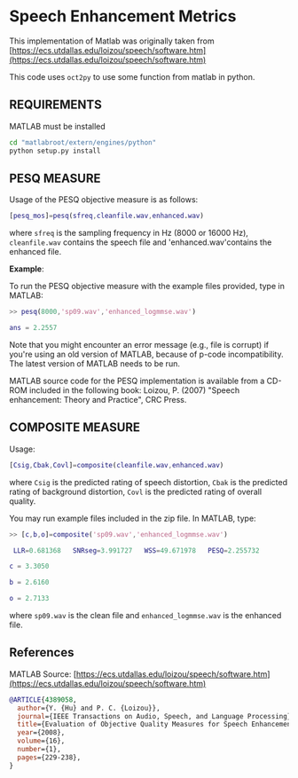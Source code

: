 # Speech Enhancement Metrics

This implementation of Matlab was originally taken from [https://ecs.utdallas.edu/loizou/speech/software.htm](https://ecs.utdallas.edu/loizou/speech/software.htm)

This code uses ```oct2py``` to use some function from matlab in python.

## REQUIREMENTS

MATLAB must be installed

```bash
cd "matlabroot/extern/engines/python"
python setup.py install
```

## PESQ MEASURE

Usage of the PESQ objective measure is as follows:

```matlab
[pesq_mos]=pesq(sfreq,cleanfile.wav,enhanced.wav)
```

where ```sfreq``` is the sampling frequency in Hz (8000 or 16000 Hz), ```cleanfile.wav``` contains the speech file and 'enhanced.wav'contains the enhanced file.

**Example**:

To run the PESQ objective measure with the example files provided, type in MATLAB:

```matlab
>> pesq(8000,'sp09.wav','enhanced_logmmse.wav')

ans = 2.2557
```

Note that you might encounter an error message (e.g., file is corrupt) if you're using an old version of MATLAB, because of p-code incompatibility. The latest version of MATLAB needs to be run.

MATLAB source code for the PESQ implementation is available from a CD-ROM  included in the following book: Loizou, P. (2007) "Speech enhancement: Theory and Practice", CRC Press.

## COMPOSITE MEASURE

Usage: 

```matlab
[Csig,Cbak,Covl]=composite(cleanfile.wav,enhanced.wav)
```

where ```Csig``` is the predicted rating of speech distortion, ```Cbak``` is the predicted rating of background distortion, ```Covl``` is the predicted rating of overall quality.

You may run example files included in the zip file. In MATLAB, type:

```matlab
>> [c,b,o]=composite('sp09.wav','enhanced_logmmse.wav')

 LLR=0.681368   SNRseg=3.991727   WSS=49.671978   PESQ=2.255732

c = 3.3050

b = 2.6160

o = 2.7133
```

where ```sp09.wav``` is the clean file and ```enhanced_logmmse.wav``` is the enhanced file.

## References

MATLAB Source: [https://ecs.utdallas.edu/loizou/speech/software.htm](https://ecs.utdallas.edu/loizou/speech/software.htm)

```bib
@ARTICLE{4389058,
  author={Y. {Hu} and P. C. {Loizou}},
  journal={IEEE Transactions on Audio, Speech, and Language Processing}, 
  title={Evaluation of Objective Quality Measures for Speech Enhancement}, 
  year={2008},
  volume={16},
  number={1},
  pages={229-238},
}
```
